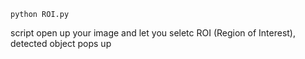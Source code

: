 ```
python ROI.py
```
script open up your image and let you seletc ROI (Region of Interest), detected object pops up 